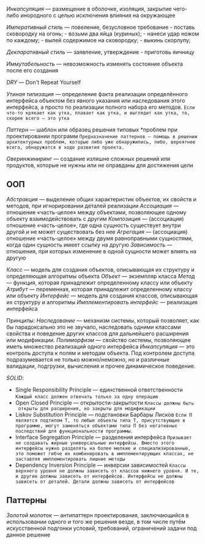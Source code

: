*Инкапсуляция* — размещение в оболочке, изоляция, закрытие чего-либо инородного с целью исключения влияния на окружающее

*Императивный стиль* — повеление, безусловное требование
    - поставь сковородку на огонь;
    - возьми два яйца (куриных);
    - нанеси удар ножом по каждому;
    - вылей содержимое на сковородку;
    - выкинь скорлупу;

*Декларативный стиль* — заявление, утверждение
    - приготовь яичницу

*Иммутабельность* — невозможность изменять состояние объекта после его создания

*DRY* — Don't Repeat Yourself

*Утиная типизация* — определение факта реализации определённого интерфейса объектом без явного указания или наследования
этого интерфейса, а просто по реализации полного набора его методов.
`Если что-то крякает как утка, плавает как утка, и выглядит как утка, то, скорее всего — это утка`

*Паттерн* — шаблон или образец решения типовых *проблем при проектировании программ
`Предназначение паттернов — помощь в решении архитектурных проблем, которые либо уже обнаружились,
либо, вероятнее всего, обнаружатся в ходе развития проекта.`

*Оверинжиниринг* — создание излишне сложных решений или продуктов, которые не нужны или не оправданы для достижения цели

## ООП

*Абстракция* — выделение общих характеристик объектов, их свойств и методов, при игнорировании деталей реализации
*Ассоциация* — отношение «часть-целое» между объектами, позволяющее одному объекту взаимодействовать с другим
*Композиция* — (ассоциация) отношение «часть-целое», где одна сущность существует внутри другой и не может существовать без нее
*Агрегация* — (ассоциация) отношение «часть-целое» между двумя равноправными сущностями, когда один сущность имеет ссылку на другую
*Зависимость* — отношения, при которых изменение в одной сущности может влиять на другую

*Класс* — модель для создания объектов, описывающая их структуру и определяющая алгоритмы объекта
*Объект* — экземпляр класса
*Метод* — функция, которая принадлежит определенному классу или объекту
*Атрибут* — переменная, которая принадлежит определенному классу или объекту
*Интерфейс* — модель для создания классов, описывающая их структуру и алгоритмы
*Имплементировать интерфейс* — реализация интерфейса

Принципы:
*Наследование* — механизм системы, который позволяет, как бы парадоксально это не звучало, наследовать
одними классами свойства и поведение других классов для дальнейшего расширения или модификации.
*Полиморфизм* — свойство системы, позволяющее иметь множество реализаций одного интерфейса
*Инкапсуляция* — это контроль доступа к полям и методам объекта. Под контролем доступа подразумевается не только можно/неможно,
но и различные валидации, подгрузки, вычисления и прочее динамическое поведение.


*SOLID*:
 - Single Responsibility Principle — единственной ответственности
   `Каждый класс должен отвечать только за одну операцию`
 - Open Closed Principle — открытости-закрытости
   `Классы должны быть  открыты для расширения, но закрыты для модификации`
 - Liskov Substitution Principle — подстановки Барбары Лисков
   `Если П является подтипом Т, то любые объекты типа Т, присутствующие в программе,
    могут заменяться объектами типа П без негативных последствий для функциональности программы.`
 - Interface Segregation Principle — разделения интерфейса
   `Призывает не создавать жирные универсальные интерфейсы. Вместо этого интерфейсы нужно разделять на более мелкие и
    специализированные, это поможет гибче их комбинировать в имплементирующих классах, не заставляя имплементировать лишние методы`
 - Dependency Inversion Principle — инверсии зависимостей
   `Классы верхнего уровня не должны зависеть от классов нижнего уровня. И те, и другие должны
    зависеть от интерфейсов. Интерфейсы не должны зависеть от деталей. Детали должны зависеть от интерфейсов`

## Паттерны

*Золотoй молотoк* — антипаттерн проектирования, заключающийся в использовании одного и того же решения везде, в том
числе путём искусственной подгонки условий, требований, ограничений задачи под данное решение
